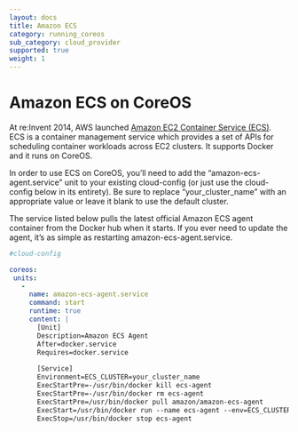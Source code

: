 ```yaml
---
layout: docs
title: Amazon ECS
category: running_coreos
sub_category: cloud_provider
supported: true
weight: 1
---
```


# Amazon ECS on CoreOS

At re:Invent 2014, AWS launched [Amazon EC2 Container Service (ECS)](http://aws.amazon.com/ecs/). ECS is a container management service which provides a set of APIs for scheduling container workloads across EC2 clusters. It supports Docker and it runs on CoreOS.

In order to use ECS on CoreOS, you’ll need to add the “amazon-ecs-agent.service” unit to your existing cloud-config (or just use the cloud-config below in its entirety).
Be sure to replace “your_cluster_name” with an appropriate value or leave it blank to use the default cluster.

The service listed below pulls the latest official Amazon ECS agent container from the Docker hub when it starts.
If you ever need to update the agent, it’s as simple as restarting amazon-ecs-agent.service.

```yaml
#cloud-config

coreos:
 units:
   -
     name: amazon-ecs-agent.service
     command: start
     runtime: true
     content: |
       [Unit]
       Description=Amazon ECS Agent
       After=docker.service
       Requires=docker.service
       
       [Service]
       Environment=ECS_CLUSTER=your_cluster_name
       ExecStartPre=-/usr/bin/docker kill ecs-agent
       ExecStartPre=-/usr/bin/docker rm ecs-agent
       ExecStartPre=/usr/bin/docker pull amazon/amazon-ecs-agent
       ExecStart=/usr/bin/docker run --name ecs-agent --env=ECS_CLUSTER=${ECS_CLUSTER} --publish=51678:51678 --volume=/var/run/docker.sock:/var/run/docker.sock --volume=/etc/ecs:/etc/ecs amazon/amazon-ecs-agent
       ExecStop=/usr/bin/docker stop ecs-agent
```
